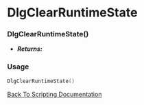 # DlgClearRuntimeState

### DlgClearRuntimeState()
- ***Returns:*** 

### Usage

```Lua
DlgClearRuntimeState()
```


[Back To Scripting Documentation](../README.md)
